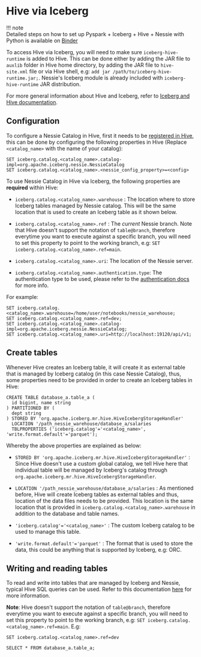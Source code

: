 # Hive via Iceberg

!!! note    
    Detailed steps on how to set up Pyspark + Iceberg + Hive + Nessie with Python is available on [Binder](https://mybinder.org/v2/gh/projectnessie/nessie-demos/main?filepath=notebooks/nessie-iceberg-hive-demo-nba.ipynb)

To access Hive via Iceberg, you will need to make sure `iceberg-hive-runtime` is added to Hive. This can be done either by adding the JAR file to `auxlib` folder in Hive home directory, by adding the JAR file to `hive-site.xml` file or via Hive shell, e.g: `add jar /path/to/iceberg-hive-runtime.jar;`. Nessie's Iceberg module is already included with `iceberg-hive-runtime` JAR distribution.

For more general information about Hive and Iceberg, refer to [Iceberg and Hive documentation](https://iceberg.apache.org/hive/).

## Configuration 

To configure a Nessie Catalog in Hive, first it needs to be [registered in Hive](https://iceberg.apache.org/hive/#custom-iceberg-catalogs), this can be done by configuring the following properties in Hive (Replace `<catalog_name>` with the name of your catalog):

```
SET iceberg.catalog.<catalog_name>.catalog-impl=org.apache.iceberg.nessie.NessieCatalog
SET iceberg.catalog.<catalog_name>.<nessie_config_property>=<config>
``` 

To use Nessie Catalog in Hive via Iceberg, the following properties are **required** within Hive:

- `iceberg.catalog.<catalog_name>.warehouse` : The location where to store Iceberg tables managed by Nessie catalog. This will be the same location that is used to create an Iceberg table as it shown below.

- `iceberg.catalog.<catalog_name>.ref` : The _current_ Nessie branch. Note that Hive doesn't support the notation of `table@branch`, therefore everytime you want to execute against a specific branch, you will need to set this property to point to the working branch, e.g: `SET iceberg.catalog.<catalog_name>.ref=main`.

- `iceberg.catalog.<catalog_name>.uri`: The location of the Nessie server.

- `iceberg.catalog.<catalog_name>.authentication.type`: The authentication type to be used, please refer to the [authentication docs](../auth_config.md) for more info.

For example:

```
SET iceberg.catalog.<catalog_name>.warehouse=/home/user/notebooks/nessie_warehouse;
SET iceberg.catalog.<catalog_name>.ref=dev;
SET iceberg.catalog.<catalog_name>.catalog-impl=org.apache.iceberg.nessie.NessieCatalog;
SET iceberg.catalog.<catalog_name>.uri=http://localhost:19120/api/v1;
```

## Create tables

Whenever Hive creates an Iceberg table, it will create it as external table that is managed by Iceberg catalog (in this case Nessie Catalog), thus, some properties need to be provided in order to create an Iceberg tables in Hive:

```
CREATE TABLE database_a.table_a (
  id bigint, name string
) PARTITIONED BY (
  dept string
) STORED BY 'org.apache.iceberg.mr.hive.HiveIcebergStorageHandler'
  LOCATION '/path_nessie_warehouse/database_a/salaries
  TBLPROPERTIES ('iceberg.catalog'='<catalog_name>', 'write.format.default'='parquet');
```
Whereby the above properties are explained as below:

- `STORED BY 'org.apache.iceberg.mr.hive.HiveIcebergStorageHandler'` : Since Hive doesn't use a custom global catalog, we tell Hive here that individual table will be managed by Iceberg's catalog through `org.apache.iceberg.mr.hive.HiveIcebergStorageHandler`.

- `LOCATION '/path_nessie_warehouse/database_a/salaries` : As mentioned before, Hive will create Iceberg tables as external tables and thus, location of the data files needs to be provided. This location is the same location that is provided in `iceberg.catalog.<catalog_name>.warehouse` in addition to the database and table names.

- `'iceberg.catalog'='<catalog_name>'` : The custom Iceberg catalog to be used to manage this table.

- `'write.format.default'='parquet'` : The format that is used to store the data, this could be anything that is supported by Iceberg, e.g: ORC.


## Writing and reading tables

To read and write into tables that are managed by Iceberg and Nessie, typical Hive SQL queries can be used. Refer to this documentation [here](https://iceberg.apache.org/hive/#querying-with-sql) for more information.

**Note**: Hive doesn't support the notation of `table@branch`, therefore everytime you want to execute against a specific branch, you will need to set this property to point to the working branch, e.g: `SET iceberg.catalog.<catalog_name>.ref=main`. E.g:
```
SET iceberg.catalog.<catalog_name>.ref=dev

SELECT * FROM database_a.table_a;
```
